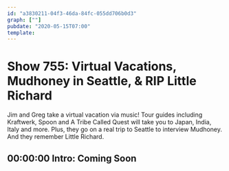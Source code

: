 ```yaml
---
id: "a3830211-04f3-46da-84fc-055dd706b0d3"
graph: [""]
pubdate: "2020-05-15T07:00"
template: 
---
```






# Show 755: Virtual Vacations, Mudhoney in Seattle, & RIP Little Richard

Jim and Greg take a virtual vacation via music! Tour guides including Kraftwerk, Spoon and A Tribe Called Quest will take you to Japan, India, Italy and more. Plus, they go on a real trip to Seattle to interview Mudhoney. And they remember Little Richard.



## 00:00:00 Intro: Coming Soon